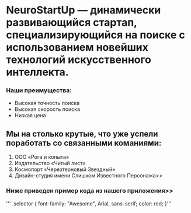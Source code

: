 # NeuroStartUp — динамически развивающийся стартап, специализирующийся на поиске с использованием новейших технологий искусственного интеллекта. 
### Наши преимущества:

* Высокая точность поиска
* Высокая скорость поиска
* Низкая цена


## Мы на столько крутые, что уже успели поработать со связанными команиями:

1. ООО «Рога и копыта»
2. Издательство «Читый лист»
3. Космопорт «Черезтерновый Звездный»
4. Дизайн-студия имени Слишком Известного Персонажа>>
### Ниже приведен пример кода из нашего приложения>>


 ''' .selector {
  font-family: "Awesome", Arial, sans-serif;
  color: red;
}'''